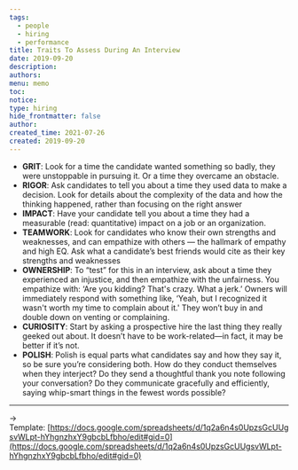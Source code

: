 ```yaml
---
tags:
  - people
  - hiring
  - performance
title: Traits To Assess During An Interview
date: 2019-09-20
description: 
authors: 
menu: memo
toc: 
notice: 
type: hiring
hide_frontmatter: false
author: 
created_time: 2021-07-26
created: 2019-09-20
---
```



* **GRIT**: Look for a time the candidate wanted something so badly, they were unstoppable in pursuing it. Or a time they overcame an obstacle.
* **RIGOR**: Ask candidates to tell you about a time they used data to make a decision. Look for details about the complexity of the data and how the thinking happened, rather than focusing on the right answer
* **IMPACT**: Have your candidate tell you about a time they had a measurable (read: quantitative) impact on a job or an organization.
* **TEAMWORK**: Look for candidates who know their own strengths and weaknesses, and can empathize with others — the hallmark of empathy and high EQ. Ask what a candidate’s best friends would cite as their key strengths and weaknesses
* **OWNERSHIP**: To “test” for this in an interview, ask about a time they experienced an injustice, and then empathize with the unfairness. You empathize with: ‘Are you kidding? That's crazy. What a jerk.’ Owners will immediately respond with something like, ‘Yeah, but I recognized it wasn't worth my time to complain about it.' They won’t buy in and double down on venting or complaining.
* **CURIOSITY**: Start by asking a prospective hire the last thing they really geeked out about. It doesn’t have to be work-related—in fact, it may be better if it’s not.
* **POLISH**: Polish is equal parts what candidates say and how they say it, so be sure you’re considering both. How do they conduct themselves when they interject? Do they send a thoughtful thank you note following your conversation? Do they communicate gracefully and efficiently, saying whip-smart things in the fewest words possible?

---

→ Template: [https://docs.google.com/spreadsheets/d/1q2a6n4s0UpzsGcUUgsvWLpt-hYhgnzhxY9gbcbLfbho/edit#gid=0](https://docs.google.com/spreadsheets/d/1q2a6n4s0UpzsGcUUgsvWLpt-hYhgnzhxY9gbcbLfbho/edit#gid=0)

